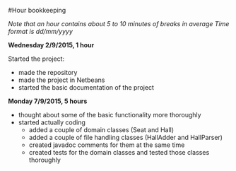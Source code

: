 #Hour bookkeeping

*Note that an hour contains about 5 to 10 minutes of breaks in average*
*Time format is dd/mm/yyyy*

**Wednesday 2/9/2015, 1 hour**

Started the project: 
- made the repository
- made the project in Netbeans
- started the basic documentation of the project

**Monday 7/9/2015, 5 hours**

- thought about some of the basic functionality more thoroughly
- started actually coding
	- added a couple of domain classes (Seat and Hall)
	- added a couple of file handling classes (HallAdder and HallParser)
	- created javadoc comments for them at the same time
	- created tests for the domain classes and tested those classes thoroughly
